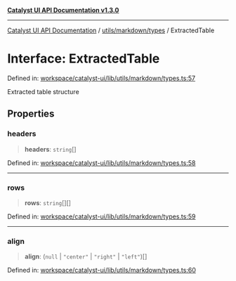 [**Catalyst UI API Documentation v1.3.0**](../../../../README.md)

---

[Catalyst UI API Documentation](../../../../README.md) / [utils/markdown/types](../README.md) / ExtractedTable

# Interface: ExtractedTable

Defined in: [workspace/catalyst-ui/lib/utils/markdown/types.ts:57](https://github.com/TheBranchDriftCatalyst/catalyst-ui/blob/main/lib/utils/markdown/types.ts#L57)

Extracted table structure

## Properties

### headers

> **headers**: `string`[]

Defined in: [workspace/catalyst-ui/lib/utils/markdown/types.ts:58](https://github.com/TheBranchDriftCatalyst/catalyst-ui/blob/main/lib/utils/markdown/types.ts#L58)

---

### rows

> **rows**: `string`[][]

Defined in: [workspace/catalyst-ui/lib/utils/markdown/types.ts:59](https://github.com/TheBranchDriftCatalyst/catalyst-ui/blob/main/lib/utils/markdown/types.ts#L59)

---

### align

> **align**: (`null` \| `"center"` \| `"right"` \| `"left"`)[]

Defined in: [workspace/catalyst-ui/lib/utils/markdown/types.ts:60](https://github.com/TheBranchDriftCatalyst/catalyst-ui/blob/main/lib/utils/markdown/types.ts#L60)

